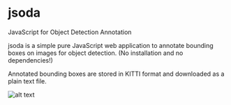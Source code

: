 # jsoda
JavaScript for Object Detection Annotation

jsoda is a simple pure JavaScript web application to annotate bounding boxes on images for object detection.
(No installation and no dependencies!)

Annotated bounding boxes are stored in KITTI format and downloaded as a plain text file.

![alt text](https://github.com/wiany11/jsoda/blob/master/demo/Screenshot%20from%202017-08-24%2017-52-55.png)
